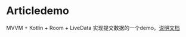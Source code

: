 # Articledemo
MVVM + Kotlin + Room + LiveData 实现提交数据的一个demo。[说明文档](E:\Android_dev\projects\Articledemo)
